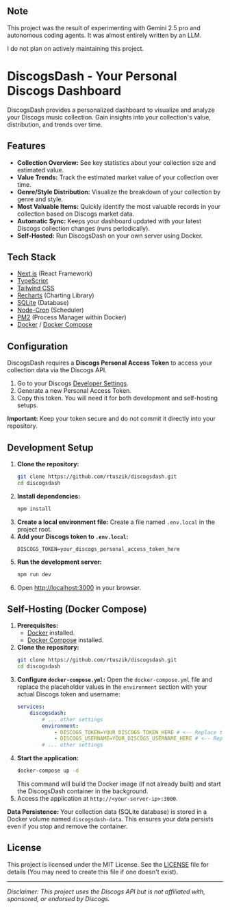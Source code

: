 ## Note

This project was the result of experimenting with Gemini 2.5 pro and autonomous coding agents. It was almost entirely written by an LLM.

I do not plan on actively maintaining this project.

# DiscogsDash - Your Personal Discogs Dashboard

DiscogsDash provides a personalized dashboard to visualize and analyze your Discogs music collection. Gain insights into your collection's value, distribution, and trends over time.

## Features

-   **Collection Overview:** See key statistics about your collection size and estimated value.
-   **Value Trends:** Track the estimated market value of your collection over time.
-   **Genre/Style Distribution:** Visualize the breakdown of your collection by genre and style.
-   **Most Valuable Items:** Quickly identify the most valuable records in your collection based on Discogs market data.
-   **Automatic Sync:** Keeps your dashboard updated with your latest Discogs collection changes (runs periodically).
-   **Self-Hosted:** Run DiscogsDash on your own server using Docker.

## Tech Stack

-   [Next.js](https://nextjs.org/) (React Framework)
-   [TypeScript](https://www.typescriptlang.org/)
-   [Tailwind CSS](https://tailwindcss.com/)
-   [Recharts](https://recharts.org/) (Charting Library)
-   [SQLite](https://www.sqlite.org/index.html) (Database)
-   [Node-Cron](https://github.com/node-cron/node-cron) (Scheduler)
-   [PM2](https://pm2.keymetrics.io/) (Process Manager within Docker)
-   [Docker](https://www.docker.com/) / [Docker Compose](https://docs.docker.com/compose/)

## Configuration

DiscogsDash requires a **Discogs Personal Access Token** to access your collection data via the Discogs API.

1.  Go to your Discogs [Developer Settings](https://www.discogs.com/settings/developers).
2.  Generate a new Personal Access Token.
3.  Copy this token. You will need it for both development and self-hosting setups.

**Important:** Keep your token secure and do not commit it directly into your repository.

## Development Setup

1.  **Clone the repository:**
    ```bash
    git clone https://github.com/rtuszik/discogsdash.git
    cd discogsdash
    ```
2.  **Install dependencies:**
    ```bash
    npm install
    ```
3.  **Create a local environment file:**
    Create a file named `.env.local` in the project root.
4.  **Add your Discogs token to `.env.local`:**
    ```env
    DISCOGS_TOKEN=your_discogs_personal_access_token_here
    ```
5.  **Run the development server:**
    ```bash
    npm run dev
    ```
6.  Open [http://localhost:3000](http://localhost:3000) in your browser.

## Self-Hosting (Docker Compose)

1.  **Prerequisites:**
    -   [Docker](https://docs.docker.com/get-docker/) installed.
    -   [Docker Compose](https://docs.docker.com/compose/install/) installed.
2.  **Clone the repository:**
    ```bash
    git clone https://github.com/rtuszik/discogsdash.git
    cd discogsdash
    ```
3.  **Configure `docker-compose.yml`:**
    Open the `docker-compose.yml` file and replace the placeholder values in the `environment` section with your actual Discogs token and username:
    ```yaml
    services:
        discogsdash:
            # ... other settings
            environment:
                - DISCOGS_TOKEN=YOUR_DISCOGS_TOKEN_HERE # <-- Replace this
                - DISCOGS_USERNAME=YOUR_DISCOGS_USERNAME_HERE # <-- Replace this
            # ... other settings
    ```
4.  **Start the application:**
    ```bash
    docker-compose up -d
    ```
    This command will build the Docker image (if not already built) and start the DiscogsDash container in the background.
5.  Access the application at `http://<your-server-ip>:3000`.

**Data Persistence:** Your collection data (SQLite database) is stored in a Docker volume named `discogsdash-data`. This ensures your data persists even if you stop and remove the container.

## License

This project is licensed under the MIT License. See the [LICENSE](LICENSE) file for details (You may need to create this file if one doesn't exist).

---

_Disclaimer: This project uses the Discogs API but is not affiliated with, sponsored, or endorsed by Discogs._
